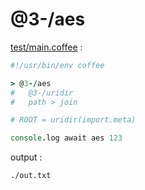 [‼️]: ✏️README.mdt

# @3-/aes

[test/main.coffee](./test/main.coffee) :

```coffee
#!/usr/bin/env coffee

> @3-/aes
#   @3-/uridir
#   path > join

# ROOT = uridir(import.meta)

console.log await aes 123
```

output :

```
./out.txt
```
